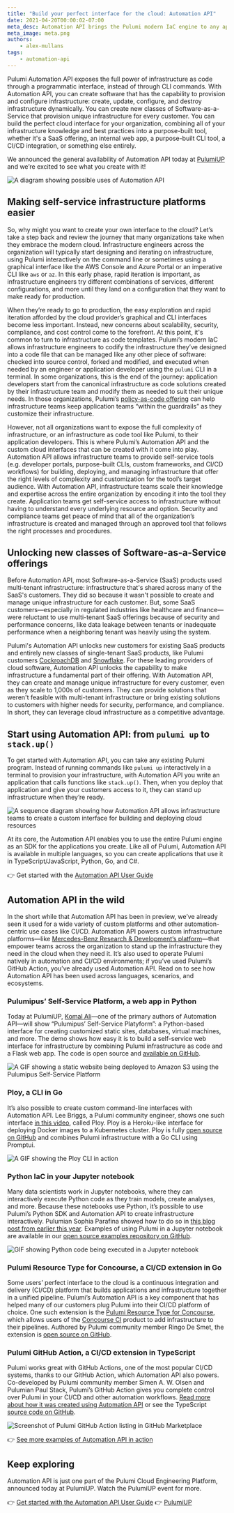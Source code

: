 ```yaml
---
title: "Build your perfect interface for the cloud: Automation API"
date: 2021-04-20T00:00:02-07:00
meta_desc: Automation API brings the Pulumi modern IaC engine to any application
meta_image: meta.png
authors:
    - alex-mullans
tags:
    - automation-api
---
```


Pulumi Automation API exposes the full power of infrastructure as code through a programmatic interface, instead of through CLI commands. With Automation API, you can create software that has the capability to provision and configure infrastructure: create, update, configure, and destroy infrastructure dynamically. You can create new classes of Software-as-a-Service that provision unique infrastructure for every customer. You can build the perfect cloud interface for your organization, combining all of your infrastructure knowledge and best practices into a purpose-built tool, whether it's a SaaS offering, an internal web app, a purpose-built CLI tool, a CI/CD integration, or something else entirely.

We announced the general availability of Automation API today at [PulumiUP](/pulumi-up/) and we’re excited to see what you create with it!

<!--more-->

![A diagram showing possible uses of Automation API](img/automation-api.png)

## Making self-service infrastructure platforms easier

So, why might you want to create your own interface to the cloud? Let’s take a step back and review the journey that many organizations take when they embrace the modern cloud. Infrastructure engineers across the organization will typically start designing and iterating on infrastructure, using Pulumi interactively on the command line or sometimes using a graphical interface like the AWS Console and Azure Portal or an imperative CLI like `aws` or `az`. In this early phase, rapid iteration is important, as infrastructure engineers try different combinations of services, different configurations, and more until they land on a configuration that they want to make ready for production.

When they’re ready to go to production, the easy exploration and rapid iteration afforded by the cloud provider’s graphical and CLI interfaces become less important. Instead, new concerns about scalability, security, compliance, and cost control come to the forefront. At this point, it's common to turn to infrastructure as code templates. Pulumi’s modern IaC allows infrastructure engineers to codify the infrastructure they’ve designed into a code file that can be managed like any other piece of software: checked into source control, forked and modified, and executed when needed by an engineer or application developer using the `pulumi` CLI in a terminal. In some organizations, this is the end of the journey: application developers start from the canonical infrastructure as code solutions created by their infrastructure team and modify them as needed to suit their unique needs. In those organizations, Pulumi’s [policy-as-code offering](/docs/iac/packages-and-automation/crossguard/get-started/) can help infrastructure teams keep application teams “within the guardrails” as they customize their infrastructure.

However, not all organizations want to expose the full complexity of infrastructure, or an infrastructure as code tool like Pulumi, to their application developers. This is where Pulumi’s Automation API and the custom cloud interfaces that can be created with it come into play. Automation API allows infrastructure teams to provide self-service tools (e.g. developer portals, purpose-built CLIs, custom frameworks, and CI/CD workflows) for building, deploying, and managing infrastructure that offer the right levels of complexity and customization for the tool’s target audience. With Automation API, infrastructure teams scale their knowledge and expertise across the entire organization by encoding it into the tool they create. Application teams get self-service access to infrastructure without having to understand every underlying resource and option. Security and compliance teams get peace of mind that all of the organization’s infrastructure is created and managed through an approved tool that follows the right processes and procedures.

## Unlocking new classes of Software-as-a-Service offerings

Before Automation API, most Software-as-a-Service (SaaS) products used multi-tenant infrastructure: infrastructure that's shared across many of the SaaS's customers. They did so because it wasn't possible to create and manage unique infrastructure for each customer. But, some SaaS customers—especially in regulated industries like healthcare and finance—were reluctant to use multi-tenant SaaS offerings because of security and performance concerns, like data leakage between tenants or inadequate performance when a neighboring tenant was heavily using the system.

Pulumi's Automation API unlocks new customers for existing SaaS products and entirely new classes of single-tenant SaaS products, like Pulumi customers [CockroachDB](https://www.cockroachlabs.com/blog/kubernetes-saas-implementation/) and [Snowflake](/case-studies/snowflake/). For these leading providers of cloud software, Automation API unlocks the capability to make infrastructure a fundamental part of their offering. With Automation API, they can create and manage unique infrastructure for every customer, even as they scale to 1,000s of customers. They can provide solutions that weren't feasible with multi-tenant infrastructure or bring existing solutions to customers with higher needs for security, performance, and compliance. In short, they can leverage cloud infrastructure as a competitive advantage.

## Start using Automation API: from `pulumi up` to `stack.up()`

To get started with Automation API, you can take any existing Pulumi program. Instead of running commands like `pulumi up` interactively in a terminal to provision your infrastructure, with Automation API you write an application that calls functions like `stack.up()`. Then, when you deploy that application and give your customers access to it, they can stand up infrastructure when they’re ready.

![A sequence diagram showing how Automation API allows infrastructure teams to create a custom interface for building and deploying cloud resources](img/automation-api-sequence.png)

At its core, the Automation API enables you to use the entire Pulumi engine as an SDK for the applications you create. Like all of Pulumi, Automation API is available in multiple languages, so you can create applications that use it in TypeScript/JavaScript, Python, Go, and C#.

👉 Get started with the [Automation API User Guide](/docs/using-pulumi/automation-api/)

## Automation API in the wild

In the short while that Automation API has been in preview, we’ve already seen it used for a wide variety of custom platforms and other automation-centric use cases like CI/CD. Automation API powers custom infrastructure platforms—like [Mercedes-Benz Research & Development’s platform](/case-studies/mercedes-benz)—that empower teams across the organization to stand up the infrastructure they need in the cloud when they need it. It’s also used to operate Pulumi natively in automation and CI/CD environments; if you’ve used Pulumi’s GitHub Action, you’ve already used Automation API. Read on to see how Automation API has been used across languages, scenarios, and ecosystems.

### Pulumipus’ Self-Service Platform, a web app in Python

Today at PulumiUP, [Komal Ali](https://twitter.com/zwitkali)—one of the primary authors of Automation API—will show “Pulumipus’ Self-Service Platyform”: a Python-based interface for creating customized static sites, databases, virtual machines, and more. The demo shows how easy it is to build a self-service web interface for infrastructure by combining Pulumi infrastructure as code and a Flask web app. The code is open source and [available on GitHub](https://github.com/komalali/self-service-platyform).

![A GIF showing a static website being deployed to Amazon S3 using the Pulumipus Self-Service Platform](self-service-platyform.gif)

### Ploy, a CLI in Go

It’s also possible to create custom command-line interfaces with Automation API. Lee Briggs, a Pulumi community engineer, shows one such interface [in this video](https://www.youtube.com/watch?v=aF7qtH_Q-Uo), called Ploy. Ploy is a Heroku-like interface for deploying Docker images to a Kubernetes cluster. Ploy is fully [open source on GitHub](https://github.com/jaxxstorm/ploy) and combines Pulumi infrastructure with a Go CLI using Promptui.

![A GIF showing the Ploy CLI in action](ploy-5.gif)

### Python IaC in your Jupyter notebook

Many data scientists work in Jupyter notebooks, where they can interactively execute Python code as they train models, create analyses, and more. Because these notebooks use Python, it’s possible to use Pulumi’s Python SDK and Automation API to create infrastructure interactively. Pulumian Sophia Parafina showed how to do so in [this blog post from earlier this year](https://www.pulumi.com/blog/data-science-in-the-cloud/). Examples of using Pulumi in a Jupyter notebook are available in our [open source examples repository on GitHub](https://github.com/pulumi/automation-api-examples/tree/main/python/pulumi_via_jupyter).

![GIF showing Python code being executed in a Jupyter notebook](https://github.com/pulumi/automation-api-examples/raw/main/python/pulumi_via_jupyter/auto-api.gif)

### Pulumi Resource Type for Concourse, a CI/CD extension in Go

Some users’ perfect interface to the cloud is a continuous integration and delivery (CI/CD) platform that builds applications and infrastructure together in a unified pipeline. Pulumi’s Automation API is a key component that has helped many of our customers plug Pulumi into their CI/CD platform of choice. One such extension is the [Pulumi Resource Type for Concourse](https://github.com/ringods/pulumi-resource/), which allows users of the [Concourse CI](https://concourse-ci.org/) product to add infrastructure to their pipelines. Authored by Pulumi community member Ringo De Smet, the extension is [open source on GitHub](https://github.com/ringods/pulumi-resource/).

### Pulumi GitHub Action, a CI/CD extension in TypeScript

Pulumi works great with GitHub Actions, one of the most popular CI/CD systems, thanks to our GitHub Action, which Automation API also powers. Co-developed by Pulumi community member Simen A. W. Olsen and Pulumian Paul Stack, Pulumi’s GitHub Action gives you complete control over Pulumi in your CI/CD and other automation workflows. [Read more about how it was created using Automation API](/blog/supercharging-our-github-action-with-the-pulumi-automation-api/) or see the TypeScript [source code on GitHub](https://github.com/pulumi/actions).

![Screenshot of Pulumi GitHub Action listing in GitHub Marketplace](img/github-action.png)

👉 [See more examples of Automation API in action](https://github.com/pulumi/automation-api-examples)

## Keep exploring

Automation API is just one part of the Pulumi Cloud Engineering Platform, announced today at PulumiUP. Watch the PulumiUP event for more.

👉 [Get started with the Automation API User Guide](/docs/using-pulumi/automation-api/)
👉 [PulumiUP](/pulumi-up/)
